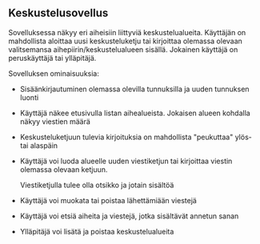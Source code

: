 ## Keskustelusovellus

Sovelluksessa näkyy eri aiheisiin liittyviä keskustelualueita. Käyttäjän on mahdollista aloittaa uusi keskusteluketju 
tai kirjoittaa olemassa olevaan valitsemansa aihepiirin/keskustelualueen sisällä. Jokainen käyttäjä on peruskäyttäjä 
tai ylläpitäjä.


Sovelluksen ominaisuuksia:

 - Sisäänkirjautuminen olemassa olevilla tunnuksilla ja uuden tunnuksen luonti

 - Käyttäjä näkee etusivulla listan aihealueista. Jokaisen alueen kohdalla näkyy viestien määrä

 - Keskusteluketjuun tulevia kirjoituksia on mahdollista "peukuttaa" ylös- tai alaspäin

 - Käyttäjä voi luoda alueelle uuden viestiketjun tai kirjoittaa viestin olemassa olevaan ketjuun. 
  
   Viestiketjulla tulee olla otsikko ja jotain sisältöä

 - Käyttäjä voi muokata tai poistaa lähettämiään viestejä

 - Käyttäjä voi etsiä aiheita ja viestejä, jotka sisältävät annetun sanan

 - Ylläpitäjä voi lisätä ja poistaa keskustelualueita
